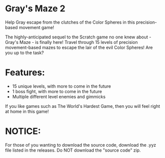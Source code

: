 # Gray's Maze 2
Help Gray escape from the clutches of the Color Spheres in this precision-based movement game!

The highly-anticipated sequel to the Scratch game no one knew about - Gray's Maze - is finally here! Travel through 15 levels of precision movement-based mazes to escape the lair of the evil Color Spheres! Are you up to the task?

# Features:

- 15 unique levels, with more to come in the future
- 1 boss fight, with more to come in the future
- Multiple different level enemies and gimmicks

If you like games such as The World's Hardest Game, then you will feel right at home in this game!

# NOTICE:
For those of you wanting to download the source code, download the .yyz file listed in the releases. Do NOT download the "source code" zip.
